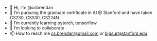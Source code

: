 - 👋 Hi, I’m @csbrendan
- 👀 I’m pursuing the graduate certificate in AI @ Stanford and have taken CS230, CS330, CS224N.
- 🌱 I’m currently learning pytorch, tensorflow
- 💞️ I’m looking to collaborate
- 📫 How to reach me cs.brendan@gmail.com or bigsur@stanford.edu

<!---
csbrendan/csbrendan is a ✨ special ✨ repository because its `README.md` (this file) appears on your GitHub profile.
You can click the Preview link to take a look at your changes.
--->
